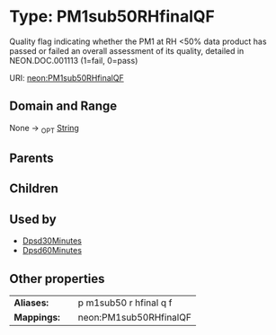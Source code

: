 
# Type: PM1sub50RHfinalQF


Quality flag indicating whether the PM1 at RH <50% data product has passed or failed an overall assessment of its quality, detailed in NEON.DOC.001113 (1=fail, 0=pass)

URI: [neon:PM1sub50RHfinalQF](https://data.neonscience.org/PM1sub50RHfinalQF)


## Domain and Range

None ->  <sub>OPT</sub> [String](types/String.md)

## Parents


## Children


## Used by

 * [Dpsd30Minutes](Dpsd30Minutes.md)
 * [Dpsd60Minutes](Dpsd60Minutes.md)

## Other properties

|  |  |  |
| --- | --- | --- |
| **Aliases:** | | p m1sub50 r hfinal q f |
| **Mappings:** | | neon:PM1sub50RHfinalQF |

